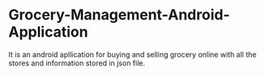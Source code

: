 # Grocery-Management-Android-Application
It is an android apllication for buying and selling grocery online with all the stores and information stored in json file.
